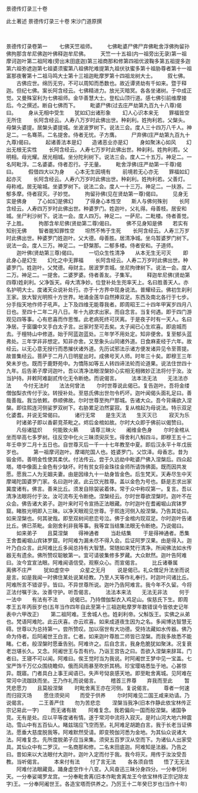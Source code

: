 <!-- { "loadSidebar": true } -->
景德传灯录三十卷


此土著述
景德传灯录三十卷
宋沙门道原撰


　　

景德传灯录卷第一
　　七佛天竺祖师。
　　七佛毗婆尸佛尸弃佛毗舍浮佛拘留孙佛拘那含牟尼佛迦叶佛释迦牟尼佛。
　　天竺一十五祖(内一祖旁出无录)第一祖摩诃迦叶第二祖阿难(旁出末田底迦)第三祖商那和修第四祖优波鞠多第五祖提多迦第六祖弥遮迦第七祖婆须蜜第八祖佛陀难提第九祖伏驮蜜多第十祖胁尊者第十一祖富那夜奢第十二祖马鸣大士第十三祖迦毗摩罗第十四祖龙树大士。
　　叙七佛。
　　古佛应世。绵历无穷。不可以周知而悉数也。故近谭贤劫有千如来。暨于释迦。但纪七佛。案长阿含经云。七佛精进力。放光灭暗冥。各各坐诸树。于中成正觉。又曼殊室利为七佛祖师。金华善慧大士。登松山顶行道。感七佛引前维摩接后。今之撰述。断自七佛而下。
　　毗婆尸佛(过去庄严劫第九百九十八尊)偈曰。
　　身从无相中受生　　犹如幻出诸形象
　　幻人心识本来无　　罪福皆空无所住
　　长阿含经云。人寿八万岁时此佛出世。种刹利。姓拘利若。父槃头。母槃头婆提。居槃头婆提城。坐波波罗树下。说法三会。度人三十四万八千人。神足二。一名骞茶。二名提舍。侍者无忧。子方膺。
　　尸弃佛(庄严劫第九百九十九尊)偈曰。
　　起诸善法本是幻　　造诸恶业亦是幻
　　身如聚沫心如风　　幻出无根无实性
　　长阿含经云。人寿七万岁时此佛出世。种刹利。姓拘利若。父明相。母光耀。居光相城。坐分陀利树下。说法三会。度人二十五万。神足二。一名阿毗浮。二名婆婆。侍者忍行。子无量。
　　毗舍浮佛(庄严劫第一千尊)偈曰。
　　假借四大以为身　　心本无生因境有
　　前境若无心亦无　　罪福如幻起亦灭
　　长阿含经云。人寿六万岁时此佛出世。种刹利。姓拘利若。父善灯。母称戒。居无喻城。坐婆罗树下。说法二会。度人一十三万。神足二。一扶游。二郁多摩。侍者寂灭。子妙觉。
　　拘留孙佛(见在贤劫第一尊)偈曰。
　　见身无实是佛身　　了心如幻是佛幻
　　了得身心本性空　　斯人与佛何殊别
　　长阿含经云。人寿四万岁时此佛出世。种婆罗门。姓迦叶。父礼得。母善枝。居安和城。坐尸利沙树下。说法一会。度人四万。神足二。一萨尼。二毗楼。侍者善觉。子上胜。
　　拘那含牟尼佛(贤劫第二尊)偈曰。
　　佛不见身知是佛　　若实有知别无佛
　　智者能知罪性空　　坦然不怖于生死
　　长阿含经云。人寿三万岁时此佛出世。种婆罗门姓迦叶。父大德。母善胜。居清净城。坐乌暂婆罗门树下。说法一会。度人三万。神足二。一舒槃那。二郁多楼。侍者安和。子道师。
　　迦叶佛(贤劫第三尊)偈曰。
　　一切众生性清净　　从本无生无可灭
　　即此身心是幻生　　幻化之中无罪福
　　长阿含经云。人寿二万岁时此佛出世。种婆罗门。姓迦叶。父梵德。母财主。居波罗柰城。坐尼拘律树下。说法一会。度人二万。神足二。一提舍。二婆罗婆。侍者善友。子集军。
　　释迦牟尼佛(贤劫第四尊)姓刹利。父净饭天。母大清净妙。位登补处生兜率天上。名曰胜善天人。亦名护明大士。度诸天众说补处行。亦于十方界中现身说法。普耀经云。佛初生刹利王家。放大智光明照十方世界。地涌金莲华自然捧双足。东西及南北各行于七步。分手指天地作师子吼声。上下及四维无能尊我者。即周昭王二十四年甲寅岁四月八日也。至四十二年二月八日。年十九欲求出家。而自念言。当复何遇。即于四门游观见四等事。心有悲喜而作思惟。此老病死终可厌离。于是夜子时有一天人。名曰净居。于窗牖中叉手白太子言。出家时至可去矣。太子闻已心生欢喜。即逾城而去。于檀特山中修道。始于阿蓝迦蓝处。三年学不用处定。知非便舍。复至郁头蓝弗处。三年学非非想定。知非亦舍。又至象头山同诸外道。日食麻麦经于六年。故经云。以无心意无授行而悉摧伏诸外道。先历试邪法示诸方便发诸异见令至菩提。故普集经云。菩萨于二月八日明星出时。成佛号天人师。时年三十矣。即穆王三年癸未岁也。既而于鹿野苑中。为憍陈如等五人转四谛法轮而论道果。说法住世四十九年。后告弟子摩诃迦叶。吾以清净法眼涅槃妙心实相无相微妙正法将付于汝。汝当护持。并敕阿难副贰传化无令断绝。而说偈言。
　　法本法无法　　无法法亦法
　　今付无法时　　法法何曾法
　　尔时世尊说此偈已。复告迦叶。吾将金缕僧伽梨衣传付于汝。转授补处。至慈氏佛出世勿令朽坏。迦叶闻偈头面礼足曰。善哉善哉。我当依敕。恭顺佛故。尔时世尊至拘尸那城。告诸大众。吾今背痛欲入涅槃。即往熙连河侧娑罗双树下。右胁累足泊然宴寂。复从棺起为母说法。特示双足化婆耆。并说无常偈曰。
　　诸行无常　　是生灭法　　生灭灭已
　　寂灭为乐
　　时诸弟子即以香薪竞茶毗之。烬后金棺如故。尔时大众即于佛前以偈赞曰。
　　凡俗诸猛炽　　何能致火爇
　　请尊三昧火　　阇维金色身
　　尔时金棺从坐而举高七多罗树。往反空中化火三昧须臾灰生。得舍利八斛四斗。即穆王五十二年壬申岁二月十五日也。自世尊灭后一千一十七年教至中夏。即后汉永平十年戊辰岁也。
　　第一祖摩诃迦叶。摩竭陀国人也。姓婆罗门。父饮泽。母香志。昔为锻金师。善明金性使其柔伏。付法传云。尝于久远劫中毗婆尸佛入涅槃后。四众起塔。塔中像面上金色有少缺坏。时有贫女将金珠往金师所请饰佛面。既而因共发愿。愿我二人为无姻夫妻。由是因缘九十一劫身皆金色。后生梵天。天寿尽生中天摩竭陀国婆罗门家。名曰迦叶波。此云饮光胜尊。盖以金色为号也。繇是志求出家冀度诸有。佛言。善来比丘。须发自除袈裟着体。常于众中称叹第一。复言。吾以清净法眼将付于汝。汝可流布无令断绝。涅槃经云。尔时世尊欲涅槃时。迦叶不在众会。佛告诸大弟子。迦叶来时可令宣扬正法眼藏。尔时迦叶在耆阇堀山宾钵罗窟。睹胜光明即入三昧。以净天眼观见世尊。于熙连河侧入般涅槃。乃告其徒曰。如来涅槃也。何其驶哉。即至双树间悲恋号泣。佛于金棺内现双足。尔时迦叶告诸比丘。佛已茶毗。金刚舍利非我等事。我等宜当结集法眼无令断绝。乃说偈曰。
　　如来弟子　　且莫涅槃　　得神通者
　　当赴结集
　　于是得神通者。悉集王舍耆阇堀山宾钵罗窟。时阿难为漏未尽不得入会。后证阿罗汉果。由是得入。迦叶乃白众言。此阿难比丘多闻总持有大智慧。常随如来梵行清净。所闻佛法如水传器无有遗余。佛所赞叹聪敏第一。宜可请彼集修多罗藏。大众默然。迦叶告阿难曰。汝今宜宣法眼。阿难闻语信受。观察众心。而宣偈言。
　　比丘诸眷属　　离佛不庄严
　　犹如虚空中　　众星之无月
　　说是偈已。礼众僧足升法坐而说是言。如是我闻一时佛住某处说某经教。乃至人天等作礼奉行。时迦叶问诸比丘。阿难所言不错谬乎。皆曰。不异世尊所说。迦叶乃告阿难言。我今年不久留。今将正法付嘱于汝。汝善守护。听吾偈言。
　　法法本来法　　无法无非法
　　何于一法中　　有法有不法
　　说偈已。乃持僧伽梨衣入鸡足山。俟慈氏下生。即周孝王五年丙辰岁也(五年当作四年自此至第十三祖迦毗摩罗年数错误今皆依史记年表中六甲改正)
　　第二祖阿难。王舍城人也。姓刹利帝。父斛饭王。实佛之从弟也。梵语阿难陀。此云庆喜。亦云欢喜。如来成道夜生因为之名。多闻博达智慧无碍。世尊以为总持第一。尝所赞叹。加以宿世有大功德。受持法藏如水传器。佛乃命为侍者。后阿阇世王白言。仁者。如来迦叶尊胜二师皆已涅槃。而我多故悉不能睹。仁者。般涅槃时愿垂告别。阿难许之。后自念言。我身危脆犹如聚沫。况复衰老岂堪长久。又念。阿阇世王与吾有约。乃诣王宫告之曰。吾欲入涅槃来辞耳。门者曰。王寝不可以闻。阿难曰。俟王觉时当为我说。时阿阇世王梦中见一宝盖。七宝严饰千万亿众围绕瞻仰。俄而风雨暴至吹折其柄。珍宝璎珞悉坠于地。心甚惊异。既寤。门者具白上事王闻语已。失声号恸哀感天地。即至毗舍离城。见阿难在常河中流跏趺而坐。王乃作礼而说偈言。
　　稽首三界尊　　弃我而至此
　　暂凭悲愿力　　且莫般涅槃
　　时毗舍离王亦在河侧。复说偈言。
　　尊者一何速　　而归寂灭场
　　愿住须臾间　　而受于供养
　　尔时阿难见二国王咸来劝请。乃说偈言。
　　二王善严住　　勿为苦悲恋
　　涅槃当我净(旧本作静此依宝林传正宗记易此一字)
　　而无诸有故
　　阿难复念。我若偏向一国而般涅槃。诸国争竞。无有是处。应以平等度诸有情。遂于常河中流将入寂灭。是时山河大地六种震动。雪山中有五百仙人。睹兹瑞应飞空而至。礼阿难足胡跪白言。我于长老当证佛法。愿垂大慈度脱我等。阿难默然受请。即变殑伽河悉为金地。为其仙众说诸大法。阿难复念。先所度脱弟子应当来集。须臾五百罗汉从空而下。为诸仙人出家受具。其仙众中有二罗汉。一名商那和修。二名末田底迦。阿难知是法器。乃告之曰。昔如来以大法眼付大迦叶。迦叶入定而付于我。我今将灭。用传于汝汝受吾教。当听偈言。
　　本来付有法　　付了言无法
　　各各须自悟　　悟了无无法
　　阿难付法眼藏竟。踊身虚空作十八变。入风奋迅三昧分身四分。一分奉忉利天。一分奉娑竭罗龙宫。一分奉毗舍离(旧本作毗舍离龙王今依宝林传正宗记除龙字)王。一分奉阿阇世王。各造宝塔而供养之。乃厉王十二年癸巳岁也(当作十年)
